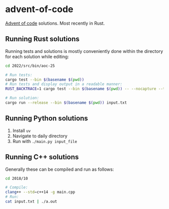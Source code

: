 # advent-of-code
[Advent of code](https://adventofcode.com/) solutions. Most recently in Rust.

## Running Rust solutions
Running tests and solutions is mostly conveniently done within the directory for each solution while editing:
```bash
cd 2022/src/bin/aoc-25

# Run tests:
cargo test --bin $(basename $(pwd))
# Run tests and display output in a readable manner:
RUST_BACKTRACE=1 cargo test --bin $(basename $(pwd)) -- --nocapture --test-threads 1

# Run solution:
cargo run --release --bin $(basename $(pwd)) input.txt
```

## Running Python solutions

1. Install `uv`
2. Navigate to daily directory
2. Run with `./main.py input_file`

## Running C++ solutions
Generally these can be compiled and run as follows:
```bash
cd 2018/10

# Compile:
clang++ --std=c++14 -g main.cpp
# Run:
cat input.txt | ./a.out
```
